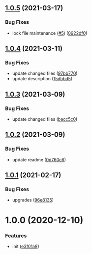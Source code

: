 ## [1.0.5](https://github.com/dword-design/depcheck-detector-package-name/compare/v1.0.4...v1.0.5) (2021-03-17)


### Bug Fixes

* lock file maintenance ([#5](https://github.com/dword-design/depcheck-detector-package-name/issues/5)) ([0922df0](https://github.com/dword-design/depcheck-detector-package-name/commit/0922df0aaade7dd45fc5a3e8fc4e40d6a539f6ff))

## [1.0.4](https://github.com/dword-design/depcheck-detector-package-name/compare/v1.0.3...v1.0.4) (2021-03-11)


### Bug Fixes

* update changed files ([97bb770](https://github.com/dword-design/depcheck-detector-package-name/commit/97bb77007c98a53d1873c153b35639fa471547da))
* update description ([15dbbd5](https://github.com/dword-design/depcheck-detector-package-name/commit/15dbbd50f5cf5cb396dc74e20c4f89ef5fcb8df5))

## [1.0.3](https://github.com/dword-design/depcheck-detector-package-name/compare/v1.0.2...v1.0.3) (2021-03-09)


### Bug Fixes

* update changed files ([bacc5c0](https://github.com/dword-design/depcheck-detector-package-name/commit/bacc5c0d8df929f66bf7505953ac0992096782f0))

## [1.0.2](https://github.com/dword-design/depcheck-detector-package-name/compare/v1.0.1...v1.0.2) (2021-03-09)


### Bug Fixes

* update readme ([0d760c6](https://github.com/dword-design/depcheck-detector-package-name/commit/0d760c6f5993ddc514b29b3c00b144c399621ffb))

## [1.0.1](https://github.com/dword-design/depcheck-detector-package-name/compare/v1.0.0...v1.0.1) (2021-02-17)


### Bug Fixes

* upgrades ([96e8135](https://github.com/dword-design/depcheck-detector-package-name/commit/96e8135ad15a9f24ac2cbeb57e6b3f58cb4bdd92))

# 1.0.0 (2020-12-10)


### Features

* init ([e3f01a8](https://github.com/dword-design/depcheck-detector-package-name/commit/e3f01a80f390cb31170a888b8c9c6a10a244d794))
